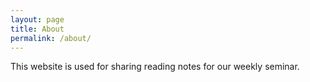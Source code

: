```yaml
---
layout: page
title: About
permalink: /about/
---
```


This website is used for sharing reading notes for our weekly seminar.
